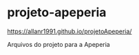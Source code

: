 # projeto-apeperia

https://allanr1991.github.io/projetoApeperia/

Arquivos do projeto para a Apeperia
